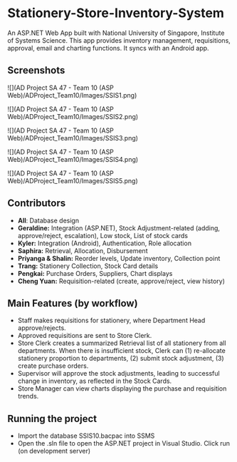 # Stationery-Store-Inventory-System
An ASP.NET Web App built with National University of Singapore, Institute of Systems Science. 
This app provides inventory management, requisitions, approval, email and charting functions. It syncs with an Android app.

## Screenshots
![](AD Project SA 47 - Team 10 (ASP Web)/ADProject_Team10/Images/SSIS1.png)

![](AD Project SA 47 - Team 10 (ASP Web)/ADProject_Team10/Images/SSIS2.png)

![](AD Project SA 47 - Team 10 (ASP Web)/ADProject_Team10/Images/SSIS3.png)

![](AD Project SA 47 - Team 10 (ASP Web)/ADProject_Team10/Images/SSIS4.png)

![](AD Project SA 47 - Team 10 (ASP Web)/ADProject_Team10/Images/SSIS5.png)

## Contributors
- **All**: Database design
- **Geraldine:** Integration (ASP.NET), Stock Adjustment-related (adding, approve/reject, escalation), Low stock, List of stock cards
- **Kyler:** Integration (Android), Authentication, Role allocation
- **Saphira:** Retrieval, Allocation, Disbursement
- **Priyanga & Shalin:** Reorder levels, Update inventory, Collection point
- **Trang:** Stationery Collection, Stock Card details
- **Pengkai:** Purchase Orders, Suppliers, Chart displays
- **Cheng Yuan:** Requisition-related (create, approve/reject, view history)

## Main Features (by workflow)
- Staff makes requisitions for stationery, where Department Head approve/rejects.
- Approved requisitions are sent to Store Clerk.
- Store Clerk creates a summarized Retrieval list of all stationery from all departments. When there is insufficient stock, Clerk can (1) re-allocate stationery proportion to departments, (2) submit stock adjustment, (3) create purchase orders.
- Supervisor will approve the stock adjustments, leading to successful change in inventory, as reflected in the Stock Cards.
- Store Manager can view charts displaying the purchase and requisition trends.

## Running the project
- Import the database SSIS10.bacpac into SSMS 
- Open the .sln file to open the ASP.NET project in Visual Studio. Click run (on development server)
